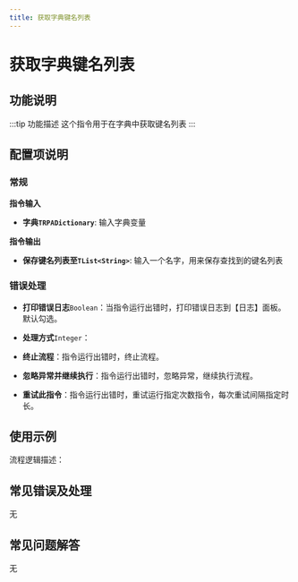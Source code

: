 ```yaml
---
title: 获取字典键名列表
---
```


# 获取字典键名列表

## 功能说明

:::tip 功能描述
这个指令用于在字典中获取键名列表
:::

## 配置项说明

### 常规

**指令输入**

- **字典`TRPADictionary`**: 输入字典变量


**指令输出**

- **保存键名列表至`TList<String>`**: 输入一个名字，用来保存查找到的键名列表

### 错误处理

- **打印错误日志**`Boolean`：当指令运行出错时，打印错误日志到【日志】面板。默认勾选。

- **处理方式**`Integer`：

 - **终止流程**：指令运行出错时，终止流程。

 - **忽略异常并继续执行**：指令运行出错时，忽略异常，继续执行流程。

 - **重试此指令**：指令运行出错时，重试运行指定次数指令，每次重试间隔指定时长。

## 使用示例

流程逻辑描述：

## 常见错误及处理

无

## 常见问题解答

无

